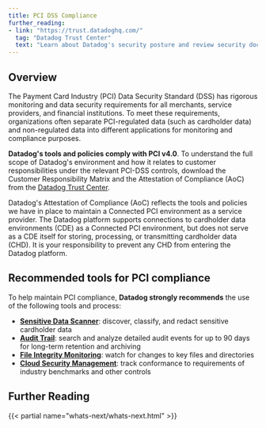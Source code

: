 ```yaml
---
title: PCI DSS Compliance
further_reading:
- link: "https://trust.datadoghq.com/"
  tag: "Datadog Trust Center"
  text: "Learn about Datadog's security posture and review security documentation"
---
```


## Overview

The Payment Card Industry (PCI) Data Security Standard (DSS) has rigorous monitoring and data security requirements for all merchants, service providers, and financial institutions. To meet these requirements, organizations often separate PCI-regulated data (such as cardholder data) and non-regulated data into different applications for monitoring and compliance purposes.

**Datadog's tools and policies comply with PCI v4.0**. To understand the full scope of Datadog's environment and how it relates to customer responsibilities under the relevant PCI-DSS controls, download the Customer Responsibility Matrix and the Attestation of Compliance (AoC) from the [Datadog Trust Center][1].

Datadog's Attestation of Compliance (AoC) reflects the tools and policies we have in place to maintain a Connected PCI environment as a service provider. The Datadog platform supports connections to cardholder data environments (CDE) as a Connected PCI environment, but does not serve as a CDE itself for storing, processing, or transmitting cardholder data (CHD).
It is your responsibility to prevent any CHD from entering the Datadog platform. 

## Recommended tools for PCI compliance

To help maintain PCI compliance, **Datadog strongly recommends** the use of the following tools and process:
- [**Sensitive Data Scanner**][2]: discover, classify, and redact sensitive cardholder data
- [**Audit Trail**][3]: search and analyze detailed audit events for up to 90 days for long-term retention and archiving
- [**File Integrity Monitoring**][4]: watch for changes to key files and directories
- [**Cloud Security Management**][5]: track conformance to requirements of industry benchmarks and other controls

## Further Reading

{{< partial name="whats-next/whats-next.html" >}}

[1]: https://trust.datadoghq.com/?itemUid=53e1508c-665e-45a8-9ce0-03fdf9ae1efb&source=click
[2]: https://docs.datadoghq.com/security/sensitive_data_scanner/
[3]: https://docs.datadoghq.com/account_management/audit_trail/
[4]: https://docs.datadoghq.com/security/workload_protection/
[5]: https://docs.datadoghq.com/security/cloud_security_management/#track-your-organizations-health